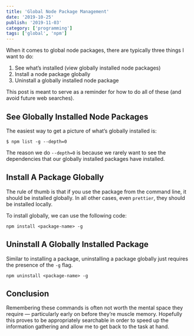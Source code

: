 ```yaml
---
title: 'Global Node Package Management'
date: '2019-10-25'
publish: '2019-11-03'
category: ['programming']
tags: ['global', 'npm']
---
```


When it comes to global node packages, there are typically three things I want to do:

1. See what’s installed (view globally installed node packages)
2. Install a node package globally
3. Uninstall a globally installed node package

This post is meant to serve as a reminder for how to do all of these (and avoid future web searches).

## See Globally Installed Node Packages

The easiest way to get a picture of what’s globally installed is:

```shell
$ npm list -g --depth=0
```

The reason we do `--depth=0` is because we rarely want to see the dependencies that our globally installed packages have installed.

## Install A Package Globally

The rule of thumb is that if you use the package from the command line, it should be installed globally. In all other cases, even `prettier`, they should be installed locally.

To install globally, we can use the following code:

```shell
npm install <package-name> -g
```

## Uninstall A Globally Installed Package

Similar to installing a package, uninstalling a package globally just requires the presence of the `-g` flag.

```shell
npm uninstall <package-name> -g
```

## Conclusion

Remembering these commands is often not worth the mental space they require — particularly early on before they’re muscle memory. Hopefully this proves to be appropriately searchable in order to speed up the information gathering and allow me to get back to the task at hand.

